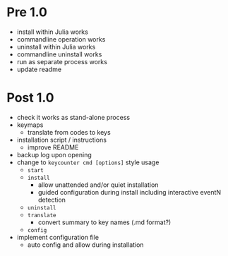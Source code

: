Pre 1.0
=======

* install within Julia works
* commandline operation works
* uninstall within Julia works
* commandline uninstall works
* run as separate process works
* update readme

Post 1.0
========

* check it works as stand-alone process
* keymaps
    - translate from codes to keys
* installation script / instructions
    - improve README
* backup log upon opening
* change to `keycounter cmd [options]` style usage
    - `start`
    - `install`
        - allow unattended and/or quiet installation
        - guided configuration during install including interactive eventN detection
    - `uninstall`
    - `translate`
        - convert summary to key names (.md format?)
    - `config`
* implement configuration file
    - auto config and allow during installation